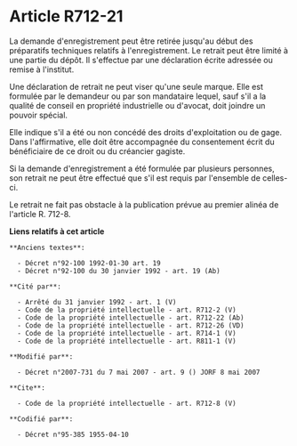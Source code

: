 # Article R712-21

La demande d'enregistrement peut être retirée jusqu'au début des préparatifs techniques relatifs à l'enregistrement. Le
retrait peut être limité à une partie du dépôt. Il s'effectue par une déclaration écrite adressée ou remise à l'institut. 

Une déclaration de retrait ne peut viser qu'une seule marque. Elle est formulée par le demandeur ou par son mandataire
lequel, sauf s'il a la qualité de conseil en propriété industrielle ou d'avocat, doit joindre un pouvoir spécial. 

Elle indique s'il a été ou non concédé des droits d'exploitation ou de gage. Dans l'affirmative, elle doit être accompagnée
du consentement écrit du bénéficiaire de ce droit ou du créancier gagiste. 

Si la demande d'enregistrement a été formulée par plusieurs personnes, son retrait ne peut être effectué que s'il est requis
par l'ensemble de celles-ci. 

Le retrait ne fait pas obstacle à la publication prévue au premier alinéa de l'article R. 712-8.

**Liens relatifs à cet article**

	**Anciens textes**:

	  - Décret n°92-100 1992-01-30 art. 19
	  - Décret n°92-100 du 30 janvier 1992 - art. 19 (Ab)

	**Cité par**:

	  - Arrêté du 31 janvier 1992 - art. 1 (V)
	  - Code de la propriété intellectuelle - art. R712-2 (V)
	  - Code de la propriété intellectuelle - art. R712-22 (Ab)
	  - Code de la propriété intellectuelle - art. R712-26 (VD)
	  - Code de la propriété intellectuelle - art. R714-1 (V)
	  - Code de la propriété intellectuelle - art. R811-1 (V)

	**Modifié par**:

	  - Décret n°2007-731 du 7 mai 2007 - art. 9 () JORF 8 mai 2007

	**Cite**:

	  - Code de la propriété intellectuelle - art. R712-8 (V)

	**Codifié par**:

	  - Décret n°95-385 1955-04-10
